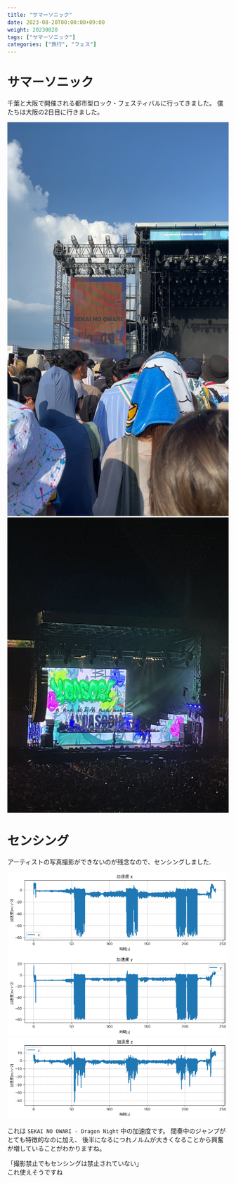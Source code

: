 ```yaml
---
title: "サマーソニック"
date: 2023-08-20T00:00:00+09:00
weight: 20230820
tags: ["サマーソニック"]
categories: ["旅行", "フェス"]
---
```


# サマーソニック
千葉と大阪で開催される都市型ロック・フェスティバルに行ってきました。
僕たちは大阪の2日目に行きました。

![サマソニ](images/sekaowa.png)
![YOASOBI](images/yoasobi.jpg)

# センシング
アーティストの写真撮影ができないのが残念なので、センシングしました.

![加速度](images/output_x.png)
![加速度](images/output_y.png)
![加速度](images/output_z.png)

これは `SEKAI NO OWARI - Dragon Night` 中の加速度です。
間奏中のジャンプがとても特徴的なのに加え、
後半になるにつれノルムが大きくなることから興奮が増していることがわかりますね。

「撮影禁止でもセンシングは禁止されていない」  
これ使えそうですね
